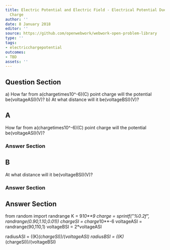 ```yaml
---
title: Electric Potential and Electric Field - Electrical Potential Due to a Point
  Charge
author: ''
date: 8 January 2018
editor: ''
source: https://github.com/openwebwork/webwork-open-problem-library
type: ''
tags:
- electricchargepotential
outcomes:
- TBD
assets: ''
---
```


## Question Section 

a) How far from a(chargetimes10^-6)(C) point charge will the potential be(voltageASI)(V)?
b) At what distance will it be(voltageBSI)(V)?
## A
How far from a(chargetimes10^-6)(C) point charge will the potential be(voltageASI)(V)?
### Answer Section
## B
At what distance will it be(voltageBSI)(V)?
### Answer Section


## Answer Section

from random import randrange
K = 9*10**9
charge = sprintf("%0.2f", randrange(0.90,1.10,0.01))
chargeSI = charge*10**-6
voltageASI = randrange(90,110,1)
voltageBSI = 2*voltageASI

radiusASI = ((K)*(chargeSI))/(voltageASI)
radiusBSI = ((K)*(chargeSI))/(voltageBSI)